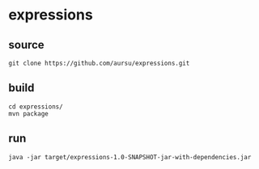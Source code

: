 # expressions

## source

```
git clone https://github.com/aursu/expressions.git
```

## build

```
cd expressions/
mvn package
```

## run

```
java -jar target/expressions-1.0-SNAPSHOT-jar-with-dependencies.jar
```

